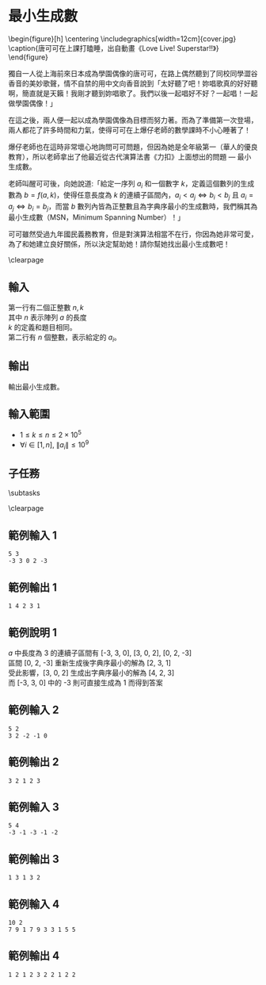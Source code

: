 # 最小生成數

\begin{figure}[h]
\centering
\includegraphics[width=12cm]{cover.jpg}
\caption{唐可可在上課打瞌睡，出自動畫《Love Live! Superstar!!》}
\end{figure}

獨自一人從上海前來日本成為學園偶像的唐可可，在路上偶然聽到了同校同學澀谷香音的美妙歌聲，情不自禁的用中文向香音說到「太好聽了吧！妳唱歌真的好好聽啊，簡直就是天籟！我剛才聽到妳唱歌了。我們以後⼀起唱好不好？⼀起唱！⼀起做學園偶像！」

在這之後，兩人便一起以成為學園偶像為目標而努力著。而為了準備第一次登場，兩人都花了許多時間和力氣，使得可可在上爆仔老師的數學課時不小心睡著了！

爆仔老師也在這時非常壞心地詢問可可問題，但因為她是全年級第一（華人的優良教育），所以老師拿出了他最近從古代演算法書《力扣》上面想出的問題 — 最小生成數。

老師叫醒可可後，向她說道:「給定一序列 $a_i$ 和一個數字 $k$，定義這個數列的生成數為 $b = f(a, k)$，使得任意長度為 $k$ 的連續子區間內，$a_i < a_j \iff b_i < b_j$ 且 $a_i = a_j \iff b_i = b_j$，而當 $b$ 數列內皆為正整數且為字典序最小的生成數時，我們稱其為最小生成數（MSN，Minimum Spanning Number）！」

可可雖然受過九年國民義務教育，但是對演算法相當不在行，你因為她非常可愛，為了和她建立良好關係，所以決定幫助她！請你幫她找出最小生成數吧！

\clearpage

## 輸入
第一行有二個正整數 $n, k$  
其中 $n$ 表示陣列 $a$ 的長度  
$k$ 的定義和題目相同。  
第二行有 $n$ 個整數，表示給定的 $a_i$。  

## 輸出
輸出最小生成數。  

## 輸入範圍
- $1 \le k \le n \le 2 \times 10^5$
- $\forall i \in [1, n], \ \|a_i\| \le 10^9$

## 子任務
\subtasks

\clearpage

## 範例輸入 1
```
5 3
-3 3 0 2 -3
```

## 範例輸出 1
```
1 4 2 3 1 
```

## 範例說明 1
$a$ 中長度為 $3$ 的連續子區間有 [-3, 3, 0], [3, 0, 2], [0, 2, -3]  
區間 [0, 2, -3] 重新生成後字典序最小的解為 [2, 3, 1]  
受此影響，[3, 0, 2] 生成出字典序最小的解為 [4, 2, 3]   
而 [-3, 3, 0] 中的 -3 則可直接生成為 1 而得到答案  

## 範例輸入 2
```
5 2
3 2 -2 -1 0
```

## 範例輸出 2
```
3 2 1 2 3 
```

## 範例輸入 3
```
5 4
-3 -1 -3 -1 -2
```

## 範例輸出 3
```
1 3 1 3 2 
```

## 範例輸入 4
```
10 2
7 9 1 7 9 3 3 1 5 5
```

## 範例輸出 4
```
1 2 1 2 3 2 2 1 2 2
```

